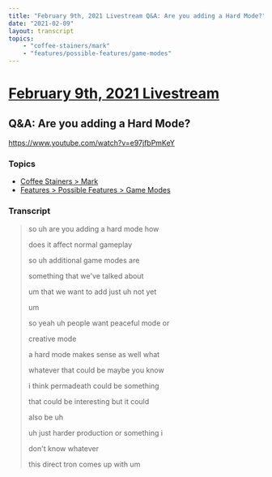 ```yaml
---
title: "February 9th, 2021 Livestream Q&A: Are you adding a Hard Mode?"
date: "2021-02-09"
layout: transcript
topics:
    - "coffee-stainers/mark"
    - "features/possible-features/game-modes"
---
```

# [February 9th, 2021 Livestream](../2021-02-09.md)
## Q&A: Are you adding a Hard Mode?
https://www.youtube.com/watch?v=e97jfbPmKeY

### Topics
* [Coffee Stainers > Mark](../topics/coffee-stainers/mark.md)
* [Features > Possible Features > Game Modes](../topics/features/possible-features/game-modes.md)

### Transcript

> so uh are you adding a hard mode how
> 
> does it affect normal gameplay
> 
> so uh additional game modes are
> 
> something that we've talked about
> 
> um that we want to add just uh not yet
> 
> um
> 
> so yeah uh people want peaceful mode or
> 
> creative mode
> 
> a hard mode makes sense as well what
> 
> whatever that could be maybe you know
> 
> i think permadeath could be something
> 
> that could be interesting but it could
> 
> also be uh
> 
> uh just harder production or something i
> 
> don't know whatever
> 
> this direct tron comes up with um
> 
